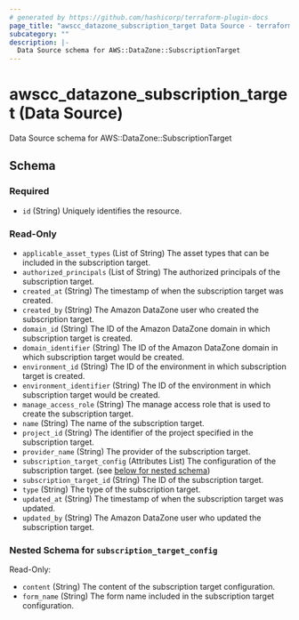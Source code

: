 ```yaml
---
# generated by https://github.com/hashicorp/terraform-plugin-docs
page_title: "awscc_datazone_subscription_target Data Source - terraform-provider-awscc"
subcategory: ""
description: |-
  Data Source schema for AWS::DataZone::SubscriptionTarget
---
```


# awscc_datazone_subscription_target (Data Source)

Data Source schema for AWS::DataZone::SubscriptionTarget



<!-- schema generated by tfplugindocs -->
## Schema

### Required

- `id` (String) Uniquely identifies the resource.

### Read-Only

- `applicable_asset_types` (List of String) The asset types that can be included in the subscription target.
- `authorized_principals` (List of String) The authorized principals of the subscription target.
- `created_at` (String) The timestamp of when the subscription target was created.
- `created_by` (String) The Amazon DataZone user who created the subscription target.
- `domain_id` (String) The ID of the Amazon DataZone domain in which subscription target is created.
- `domain_identifier` (String) The ID of the Amazon DataZone domain in which subscription target would be created.
- `environment_id` (String) The ID of the environment in which subscription target is created.
- `environment_identifier` (String) The ID of the environment in which subscription target would be created.
- `manage_access_role` (String) The manage access role that is used to create the subscription target.
- `name` (String) The name of the subscription target.
- `project_id` (String) The identifier of the project specified in the subscription target.
- `provider_name` (String) The provider of the subscription target.
- `subscription_target_config` (Attributes List) The configuration of the subscription target. (see [below for nested schema](#nestedatt--subscription_target_config))
- `subscription_target_id` (String) The ID of the subscription target.
- `type` (String) The type of the subscription target.
- `updated_at` (String) The timestamp of when the subscription target was updated.
- `updated_by` (String) The Amazon DataZone user who updated the subscription target.

<a id="nestedatt--subscription_target_config"></a>
### Nested Schema for `subscription_target_config`

Read-Only:

- `content` (String) The content of the subscription target configuration.
- `form_name` (String) The form name included in the subscription target configuration.
